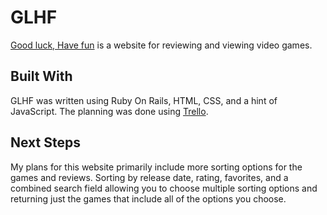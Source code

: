 # GLHF
[Good luck, Have fun](https://glhf.herokuapp.com) is a website for reviewing and viewing video games.

## Built With
GLHF was written using Ruby On Rails, HTML, CSS, and a hint of JavaScript. The planning was done using [Trello](https://trello.com/b/4JgmANng/wdi-project-2).

## Next Steps
My plans for this website primarily include more sorting options for the games and reviews. Sorting by release date, rating, favorites, and a combined search field allowing you to choose multiple sorting options and returning just the games that include all of the options you choose.